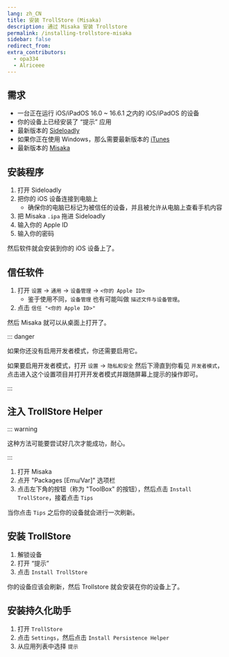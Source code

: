 ```yaml
---
lang: zh_CN
title: 安装 TrollStore (Misaka)
description: 通过 Misaka 安装 Trollstore
permalink: /installing-trollstore-misaka
sidebar: false
redirect_from:
extra_contributors:
  - opa334
  - Alriceee
---
```


## 需求

- 一台正在运行 iOS/iPadOS 16.0 ~ 16.6.1 之内的 iOS/iPadOS 的设备
- 你的设备上已经安装了 “提示” 应用
- 最新版本的 [Sideloadly](https://sideloadly.io/)
- 如果你正在使用 Windows，那么需要最新版本的 [iTunes](https://www.apple.com/itunes/download/win64) 
- 最新版本的 [Misaka](https://github.com/straight-tamago/misaka/releases/latest)

## 安装程序

1. 打开 Sideloadly
1. 把你的 iOS 设备连接到电脑上
    - 确保你的电脑已标记为被信任的设备，并且被允许从电脑上查看手机内容
1. 把 Misaka `.ipa` 拖进 Sideloadly
1. 输入你的 Apple ID
1. 输入你的密码

然后软件就会安装到你的 iOS 设备上了。

## 信任软件

1. 打开 `设置` -> `通用` -> `设备管理` -> `<你的 Apple ID>`
    - 鉴于使用不同，`设备管理` 也有可能叫做 `描述文件与设备管理`。
1. 点击 `信任 "<你的 Apple ID>"`

然后 Misaka 就可以从桌面上打开了。

::: danger

如果你还没有启用开发者模式，你还需要启用它。

如果要启用开发者模式，打开 `设置` -> `隐私和安全` 然后下滑直到你看见 `开发者模式`，点击进入这个设置项目并打开开发者模式并跟随屏幕上提示的操作即可。

:::

## 注入 TrollStore Helper

::: warning

这种方法可能要尝试好几次才能成功，耐心。

:::

1. 打开 Misaka
1. 点开 "Packages [Emu/Var]" 选项栏
1. 点击左下角的按钮（称为 "ToolBox" 的按钮），然后点击 `Install TrollStore`，接着点击 `Tips`

当你点击 `Tips` 之后你的设备就会进行一次刷新。

## 安装 TrollStore

1. 解锁设备
1. 打开 “提示”
1. 点击 `Install TrollStore`

你的设备应该会刷新，然后 Trollstore 就会安装在你的设备上了。

## 安装持久化助手

1. 打开 `TrollStore`
1. 点击 `Settings`，然后点击 `Install Persistence Helper`
1. 从应用列表中选择 `提示`